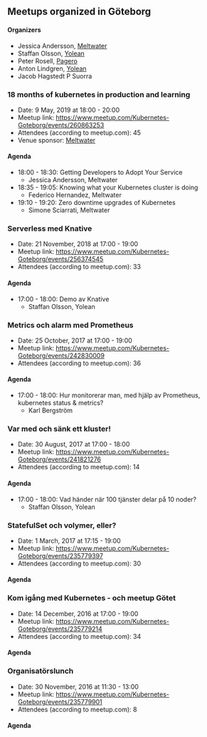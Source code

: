 ## Meetups organized in Göteborg

#### Organizers

 - Jessica Andersson, [Meltwater](https://underthehood.meltwater.com/)
 - Staffan Olsson, [Yolean](https://www.yolean.com/)
 - Peter Rosell, [Pagero](https://www.pagero.se)
 - Anton Lindgren, [Yolean](https://www.yolean.com/)
 - Jacob Hagstedt P Suorra

### 18 months of kubernetes in production and learning

 - Date: 9 May, 2019 at 18:00 - 20:00
 - Meetup link: https://www.meetup.com/Kubernetes-Goteborg/events/260863253
 - Attendees (according to meetup.com): 45
 - Venue sponsor: [Meltwater](https://underthehood.meltwater.com/)

#### Agenda

 - 18:00 - 18:30: Getting Developers to Adopt Your Service 
   - Jessica Andersson, Meltwater
 - 18:35 - 19:05: Knowing what your Kubernetes cluster is doing 
   - Federico Hernandez, Meltwater
 - 19:10 - 19:20: Zero downtime upgrades of Kubernetes 
   - Simone Sciarrati, Meltwater

### Serverless med Knative

 - Date: 21 November, 2018 at 17:00 - 19:00
 - Meetup link: https://www.meetup.com/Kubernetes-Goteborg/events/256374545
 - Attendees (according to meetup.com): 33


#### Agenda

 - 17:00 - 18:00: Demo av Knative 
   - Staffan Olsson, Yolean

### Metrics och alarm med Prometheus

 - Date: 25 October, 2017 at 17:00 - 19:00
 - Meetup link: https://www.meetup.com/Kubernetes-Goteborg/events/242830009
 - Attendees (according to meetup.com): 36


#### Agenda

 - 17:00 - 18:00: Hur monitorerar man, med hjälp av Prometheus, kubernetes status & metrics? 
   - Karl Bergström

### Var med och sänk ett kluster!

 - Date: 30 August, 2017 at 17:00 - 18:00
 - Meetup link: https://www.meetup.com/Kubernetes-Goteborg/events/241821276
 - Attendees (according to meetup.com): 14


#### Agenda

 - 17:00 - 18:00: Vad händer när 100 tjänster delar på 10 noder? 
   - Staffan Olsson, Yolean

### StatefulSet och volymer, eller?

 - Date: 1 March, 2017 at 17:15 - 19:00
 - Meetup link: https://www.meetup.com/Kubernetes-Goteborg/events/235779397
 - Attendees (according to meetup.com): 30


#### Agenda


### Kom igång med Kubernetes - och meetup Götet

 - Date: 14 December, 2016 at 17:00 - 19:00
 - Meetup link: https://www.meetup.com/Kubernetes-Goteborg/events/235779214
 - Attendees (according to meetup.com): 34


#### Agenda


### Organisatörslunch

 - Date: 30 November, 2016 at 11:30 - 13:00
 - Meetup link: https://www.meetup.com/Kubernetes-Goteborg/events/235779901
 - Attendees (according to meetup.com): 8


#### Agenda

